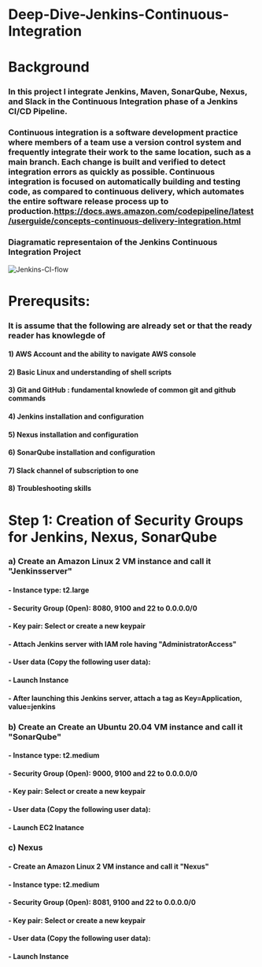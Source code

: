 # Deep-Dive-Jenkins-Continuous-Integration

# Background
### In this project I integrate Jenkins, Maven, SonarQube, Nexus, and Slack in the Continuous Integration phase of a Jenkins CI/CD Pipeline.
### Continuous integration is a software development practice where members of a team use a version control system and frequently integrate their work to the same location, such as a main branch. Each change is built and verified to detect integration errors as quickly as possible. Continuous integration is focused on automatically building and testing code, as compared to continuous delivery, which automates the entire software release process up to production.https://docs.aws.amazon.com/codepipeline/latest/userguide/concepts-continuous-delivery-integration.html

### Diagramatic representaion of the Jenkins Continuous Integration Project

![Jenkins-CI-flow](https://user-images.githubusercontent.com/96470430/208033771-6f47a3c8-9d3b-43e1-8604-b28b86dc7ead.PNG)

# Prerequsits:
### It is assume that the following are already set or that the ready reader has knowlegde of
#### 1) AWS Account and the ability to navigate AWS console
#### 2) Basic Linux and understanding of shell scripts
#### 3) Git and GitHub : fundamental knowlede of common git and github commands 
#### 4) Jenkins installation and configuration
#### 5) Nexus installation and configuration
#### 6) SonarQube installation and configuration
#### 7) Slack channel of subscription to one 
#### 8) Troubleshooting skills

# Step 1: Creation of Security Groups for Jenkins, Nexus, SonarQube
### a) Create an Amazon Linux 2 VM instance and call it "Jenkinsserver"
#### - Instance type: t2.large
#### - Security Group (Open): 8080, 9100 and 22 to 0.0.0.0/0
#### - Key pair: Select or create a new keypair
#### - Attach Jenkins server with IAM role having "AdministratorAccess"
#### - User data (Copy the following user data): 
#### - Launch Instance
#### - After launching this Jenkins server, attach a tag as Key=Application, value=jenkins

### b) Create an Create an Ubuntu 20.04 VM instance and call it "SonarQube"
#### - Instance type: t2.medium
#### - Security Group (Open): 9000, 9100 and 22 to 0.0.0.0/0
#### - Key pair: Select or create a new keypair
#### - User data (Copy the following user data):
#### - Launch EC2 Inatance 
### c) Nexus
#### - Create an Amazon Linux 2 VM instance and call it "Nexus"
#### - Instance type: t2.medium
#### - Security Group (Open): 8081, 9100 and 22 to 0.0.0.0/0
#### - Key pair: Select or create a new keypair
#### - User data (Copy the following user data): 
#### - Launch Instance

